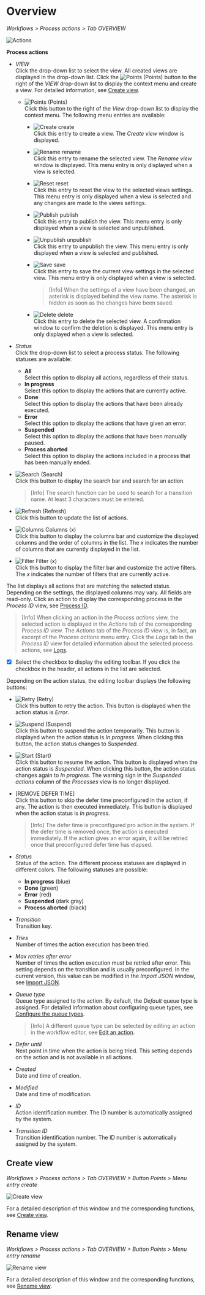 # Overview

*Workflows > Process actions > Tab OVERVIEW*

[comment]: <> (vor nächster Version prüfen, möglicher neuer Pfad: *Workflows > Process actions > Tab PROCESS ACTIONS*)

![Actions](../../Assets/Screenshots/ActindoWorkFlow/ProcessActions/ProcessActions.png "[Actions]")

**Process actions**

- *VIEW*  
  Click the drop-down list to select the view. All created views are displayed in the drop-down list. Click the ![Points](../../Assets/Icons/Points01.png "[Points]") (Points) button to the right of the *VIEW* drop-down list to display the context menu and create a view. For detailed information, see [Create view](#create-view).

  - ![Points](../../Assets/Icons/Points01.png "[Points]") (Points)      
    Click this button to the right of the *View* drop-down list to display the context menu. The following menu entries are available:

    - ![Create](../../Assets/Icons/Plus06.png "[Create]") create  
      Click this entry to create a view. The *Create view* window is displayed.

    - ![Rename](../../Assets/Icons/Edit02.png "[Rename]") rename  
      Click this entry to rename the selected view. The *Rename view* window is displayed. This menu entry is only displayed when a view is selected.

    - ![Reset](../../Assets/Icons/Reset.png "[Reset]") reset  
      Click this entry to reset the view to the selected views settings. This menu entry is only displayed when a view is selected and any changes are made to the views settings.

    - ![Publish](../../Assets/Icons/Publish.png "[Publish]") publish  
      Click this entry to publish the view. This menu entry is only displayed when a view is selected and unpublished.

    - ![Unpublish](../../Assets/Icons/Unpublish.png "[Unpublish]") unpublish  
      Click this entry to unpublish the view. This menu entry is only displayed when a view is selected and published.

    - ![Save](../../Assets/Icons/Save.png "[Save]") save  
      Click this entry to save the current view settings in the selected view. This menu entry is only displayed when a view is selected.

      > [Info] When the settings of a view have been changed, an asterisk is displayed behind the view name. The asterisk is hidden as soon as the changes have been saved.

    - ![Delete](../../Assets/Icons/Trash01.png "[Delete]") delete  
      Click this entry to delete the selected view. A confirmation window to confirm the deletion is displayed. This menu entry is only displayed when a view is selected.


- *Status*  
  Click the drop-down list to select a process status. The following statuses are available:  
  - **All**  
    Select this option to display all actions, regardless of their status.
  - **In progress**  
    Select this option to display the actions that are currently active.
  - **Done**  
    Select this option to display the actions that have been already executed.  
  - **Error**  
    Select this option to display the actions that have given an error.
  - **Suspended**  
    Select this option to display the actions that have been manually paused.
  - **Process aborted**  
    Select this option to display the actions included in a process that has been manually ended.


- ![Search](../../Assets/Icons/Search.png "[Search]") (Search)  
  Click this button to display the search bar and search for an action.

  > [Info] The search function can be used to search for a transition name. At least 3 characters must be entered.

- ![Refresh](../../Assets/Icons/Refresh01.png "[Refresh]") (Refresh)  
  Click this button to update the list of actions.

- ![Columns](../../Assets/Icons/Columns.png "[Columns]") Columns (x)  
  Click this button to display the columns bar and customize the displayed columns and the order of columns in the list. The *x* indicates the number of columns that are currently displayed in the list.

- ![Filter](../../Assets/Icons/Filter.png "[Filter]") Filter (x)  
  Click this button to display the filter bar and customize the active filters. The *x* indicates the number of filters that are currently active.


The list displays all actions that are matching the selected status. Depending on the settings, the displayed columns may vary. All fields are read-only. Click an action to display the corresponding process in the *Process ID* view, see [Process ID](./03a_Processes.md#process-id).

> [Info] When clicking an action in the *Process actions* view, the selected action is displayed in the *Actions* tab of the corresponding *Process ID* view. The *Actions* tab of the *Process ID* view is, in fact, an excerpt of the *Process actions* menu entry. Click the *Logs* tab in the *Process ID* view for detailed information about the selected process actions, see [Logs](./06a_Logs.md).

- [x]    
  Select the checkbox to display the editing toolbar. If you click the checkbox in the header, all actions in the list are selected.

Depending on the action status, the editing toolbar displays the following buttons:

- ![Retry](../../Assets/Icons/Retry01.png "[Retry]") (Retry)  
  Click this button to retry the action. This button is displayed when the action status is *Error*.

- ![Suspend](../../Assets/Icons/Pause.png "[Suspend]") (Suspend)  
  Click this button to suspend the action temporarily. This button is displayed when the action status is *In progress*. When clicking this button, the action status changes to *Suspended*.

- ![Start](../../Assets/Icons/Play.png "[Start]") (Start)  
  Click this button to resume the action. This button is displayed when the action status is *Suspended*. When clicking this button, the action status changes again to *In progress*. The warning sign in the *Suspended actions* column of the *Processes* view is no longer displayed.

- [REMOVE DEFER TIME]  
  Click this button to skip the defer time preconfigured in the action, if any. The action is then executed immediately. This button is displayed when the action status is *In progress*.

  > [Info] The defer time is preconfigured pro action in the system. If the defer time is removed once, the action is executed immediately. If the action gives an error again, it will be retried once that preconfigured defer time has elapsed.


- *Status*  
  Status of the action. The different process statuses are displayed in different colors. The following statuses are possible:
  - **In progress** (blue)
  - **Done** (green)
  - **Error** (red)  
  - **Suspended** (dark gray)
  - **Process aborted** (black)


- *Transition*  
  Transition key.

- *Tries*  
  Number of times the action execution has been tried.

- *Max retries after error*  
  Number of times the action execution must be retried after error. This setting depends on the transition and is usually preconfigured. In the current version, this value can be modified in the *Import JSON* window, see [Import JSON](./02a_Workflows.md#import-json).

- *Queue type*  
  Queue type assigned to the action. By default, the *Default* queue type is assigned. For detailed information about configuring queue types, see [Configure the queue types](../Integration/01_ConfigureQueueTypes.md).

  > [Info] A different queue type can be selected by editing an action in the workflow editor, see [Edit an action](../Operation/01_ManageWorkflows.md#edit-an-action).

- *Defer until*  
  Next point in time when the action is being tried. This setting depends on the action and is not available in all actions.

- *Created*  
  Date and time of creation.

- *Modified*  
  Date and time of modification.

- *ID*  
  Action identification number. The ID number is automatically assigned by the system.

- *Transition ID*  
  Transition identification number. The ID number is automatically assigned by the system.



## Create view

*Workflows > Process actions > Tab OVERVIEW > Button Points > Menu entry create*

![Create view](../../Assets/Screenshots/ActindoWorkFlow/Workflows/CreateView.png "[Create view]")

For a detailed description of this window and the corresponding functions, see [Create view](./02a_Workflows.md#create-view).


## Rename view

*Workflows > Process actions > Tab OVERVIEW > Button Points > Menu entry rename*

![Rename view](../../Assets/Screenshots/ActindoWorkFlow/Workflows/RenameView.png "[Rename view]")

For a detailed description of this window and the corresponding functions, see [Rename view](./02a_Workflows.md#rename-view).
